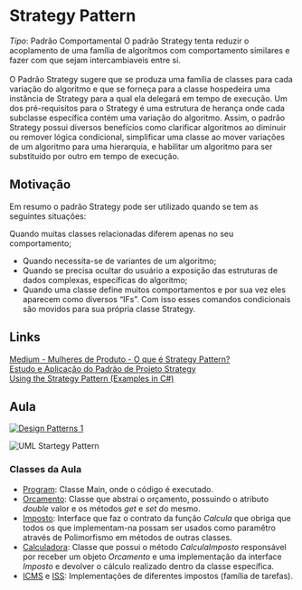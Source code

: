 # Strategy Pattern
*Tipo*: Padrão Comportamental
O padrão Strategy tenta reduzir o acoplamento de uma família de algorítmos com comportamento similares e fazer com que sejam intercambiaveis entre si. <br>
<br>
 O Padrão Strategy sugere que se produza uma família de classes para cada variação do algoritmo e que se forneça para a classe hospedeira uma instância de Strategy para a qual ela delegará em tempo de execução. Um dos pré-requisitos para o Strategy é uma estrutura de herança onde cada subclasse específica contém uma variação do algoritmo. Assim, o padrão Strategy possui diversos benefícios como clarificar algoritmos ao diminuir ou remover lógica condicional, simplificar uma classe ao mover variações de um algoritmo para uma hierarquia, e habilitar um algoritmo para ser substituído por outro em tempo de execução.
 
## Motivação
Em resumo o padrão Strategy pode ser utilizado quando se tem as seguintes situações:

Quando muitas classes relacionadas diferem apenas no seu comportamento;
<br>
* Quando necessita-se de variantes de um algoritmo;
* Quando se precisa ocultar do usuário a exposição das estruturas de dados complexas, específicas do algoritmo;
* Quando uma classe define muitos comportamentos e por sua vez eles aparecem como diversos “IFs”. Com isso esses comandos condicionais são movidos para sua própria classe Strategy.

## Links
[Medium - Mulheres de Produto - O que é Strategy Pattern?](https://medium.com/mulheres-de-produto/o-que-%C3%A9-strategy-pattern-e-quando-usar-2fc3bcb4873f)<br>
[Estudo e Aplicação do Padrão de Projeto Strategy](https://www.devmedia.com.br/estudo-e-aplicacao-do-padrao-de-projeto-strategy/25856)<br>
[Using the Strategy Pattern (Examples in C#)](https://dev.to/sam_ferree/using-the-strategy-pattern-examples-in-c-4jn6)

## Aula

[![Design Patterns 1](http://img.youtube.com/vi/Z2ScCR1tyzU/0.jpg)](http://www.youtube.com/watch?v=Z2ScCR1tyzU)

![UML Startegy Pattern](https://github.com/Camilotk/csharp/blob/master/Design%20Patterns/Strategy/uml.png "UML Startegy Pattern")

### Classes da Aula
* [Program](https://github.com/Camilotk/csharp/blob/master/Design%20Patterns/Strategy/Program.cs): Classe Main, onde o código é executado.
* [Orcamento](https://github.com/Camilotk/csharp/blob/master/Design%20Patterns/Strategy/Orcamento.cs): Classe que abstrai o orçamento, possuindo o atributo _double_ valor e os métodos _get_ e _set_ do mesmo.
* [Imposto](https://github.com/Camilotk/csharp/blob/master/Design%20Patterns/Strategy/Imposto.cs): Interface que faz o contrato da função _Calcula_ que obriga que todos os que implementam-na possam ser usados como paramêtro através de Polimorfismo em métodos de outras classes.
* [Calculadora](https://github.com/Camilotk/csharp/blob/master/Design%20Patterns/Strategy/Calculadora.cs): Classe que possui o método _CalculaImposto_ responsável por receber um objeto _Orcamento_  e uma implementação da interface _Imposto_ e devolver o cálculo realizado dentro da classe específica.
* [ICMS](https://github.com/Camilotk/csharp/blob/master/Design%20Patterns/Strategy/ICMS.cs) e [ISS](https://github.com/Camilotk/csharp/blob/master/Design%20Patterns/Strategy/ISS.cs): Implementações de diferentes impostos (família de tarefas).
